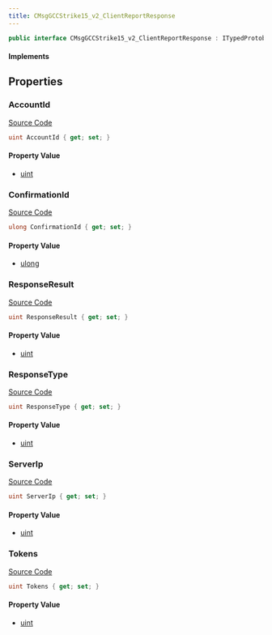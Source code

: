 ```yaml
---
title: CMsgGCCStrike15_v2_ClientReportResponse
---
```


```csharp
public interface CMsgGCCStrike15_v2_ClientReportResponse : ITypedProtobuf<CMsgGCCStrike15_v2_ClientReportResponse>, INativeHandle
```

#### Implements

## Properties

### AccountId

[Source Code](https://github.com/swiftly-solution/swiftlys2/blob/beta/managed/src/SwiftlyS2.Generated/Protobufs/Interfaces/CMsgGCCStrike15_v2_ClientReportResponse.cs#L16)

```csharp
uint AccountId { get; set; }
```

#### Property Value

- [uint](https://learn.microsoft.com/dotnet/api/system.uint32)

### ConfirmationId

[Source Code](https://github.com/swiftly-solution/swiftlys2/blob/beta/managed/src/SwiftlyS2.Generated/Protobufs/Interfaces/CMsgGCCStrike15_v2_ClientReportResponse.cs#L13)

```csharp
ulong ConfirmationId { get; set; }
```

#### Property Value

- [ulong](https://learn.microsoft.com/dotnet/api/system.uint64)

### ResponseResult

[Source Code](https://github.com/swiftly-solution/swiftlys2/blob/beta/managed/src/SwiftlyS2.Generated/Protobufs/Interfaces/CMsgGCCStrike15_v2_ClientReportResponse.cs#L25)

```csharp
uint ResponseResult { get; set; }
```

#### Property Value

- [uint](https://learn.microsoft.com/dotnet/api/system.uint32)

### ResponseType

[Source Code](https://github.com/swiftly-solution/swiftlys2/blob/beta/managed/src/SwiftlyS2.Generated/Protobufs/Interfaces/CMsgGCCStrike15_v2_ClientReportResponse.cs#L22)

```csharp
uint ResponseType { get; set; }
```

#### Property Value

- [uint](https://learn.microsoft.com/dotnet/api/system.uint32)

### ServerIp

[Source Code](https://github.com/swiftly-solution/swiftlys2/blob/beta/managed/src/SwiftlyS2.Generated/Protobufs/Interfaces/CMsgGCCStrike15_v2_ClientReportResponse.cs#L19)

```csharp
uint ServerIp { get; set; }
```

#### Property Value

- [uint](https://learn.microsoft.com/dotnet/api/system.uint32)

### Tokens

[Source Code](https://github.com/swiftly-solution/swiftlys2/blob/beta/managed/src/SwiftlyS2.Generated/Protobufs/Interfaces/CMsgGCCStrike15_v2_ClientReportResponse.cs#L28)

```csharp
uint Tokens { get; set; }
```

#### Property Value

- [uint](https://learn.microsoft.com/dotnet/api/system.uint32)

